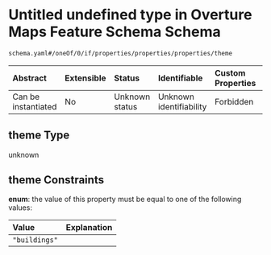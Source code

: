 # Untitled undefined type in Overture Maps Feature Schema Schema

```txt
schema.yaml#/oneOf/0/if/properties/properties/properties/theme
```



| Abstract            | Extensible | Status         | Identifiable            | Custom Properties | Additional Properties | Access Restrictions | Defined In                                                                                     |
| :------------------ | :--------- | :------------- | :---------------------- | :---------------- | :-------------------- | :------------------ | :--------------------------------------------------------------------------------------------- |
| Can be instantiated | No         | Unknown status | Unknown identifiability | Forbidden         | Allowed               | none                | [schema.yaml\*](../../../../../../../tmp/jsonschema/schema/schema.yaml "open original schema") |

## theme Type

unknown

## theme Constraints

**enum**: the value of this property must be equal to one of the following values:

| Value         | Explanation |
| :------------ | :---------- |
| `"buildings"` |             |
